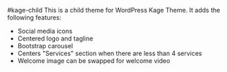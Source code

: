 #kage-child
This is a child theme for WordPress Kage Theme.  It adds the following features:
- Social media icons
- Centered logo and tagline
- Bootstrap carousel
- Centers "Services" section when there are less than 4 services
- Welcome image can be swapped for welcome video